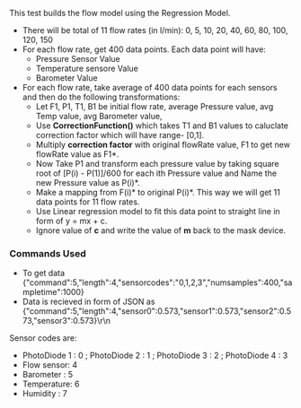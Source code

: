 This test builds the flow model using the Regression Model.

* There will be total of 11 flow rates (in l/min): 0, 5, 10, 20, 40, 60, 80, 100, 120, 150
* For each flow rate, get 400 data points. Each data point will have: 
  * Pressure Sensor Value
  * Temperature sensore Value
  * Barometer Value
* For each flow rate, take average of 400 data points for each sensors and then do the following transformations:
  * Let F1, P1, T1, B1 be initial flow rate, average Pressure value, avg Temp value, avg Barometer value,
  * Use **CorrectionFunction()** which takes T1 and B1 values to caluclate correction factor which will have range- [0,1].
  * Multiply **correction factor** with original flowRate value, F1 to get new flowRate value as F1*.
  * Now Take P1 and transform each pressure value by taking square root of [P(i) - P(1)]/600 for each ith Pressure value and Name the new Pressure value as P(i)*.
  * Make a mapping from F(i)* to original P(i)*. This way we will get 11 data points for 11 flow rates.
  * Use Linear regression model to fit this data point to straight line in form of y = mx + c. 
  * Ignore value of **c** and write the value of **m** back to the mask device.

### Commands Used
* To get data
{"command":5,"length":4,"sensorcodes":"0,1,2,3","numsamples":400,"sampletime":1000}
* Data is recieved in form of JSON as
{"command":5,"length":4,"sensor0":0.573,"sensor1":0.573,"sensor2":0.573,"sensor3":0.573}\r\n

Sensor codes are:
* PhotoDiode 1 : 0 ; PhotoDiode 2 : 1 ; PhotoDiode 3 : 2 ; PhotoDiode 4 : 3
* Flow sensor: 4
* Barometer : 5
* Temperature: 6
* Humidity : 7


  


